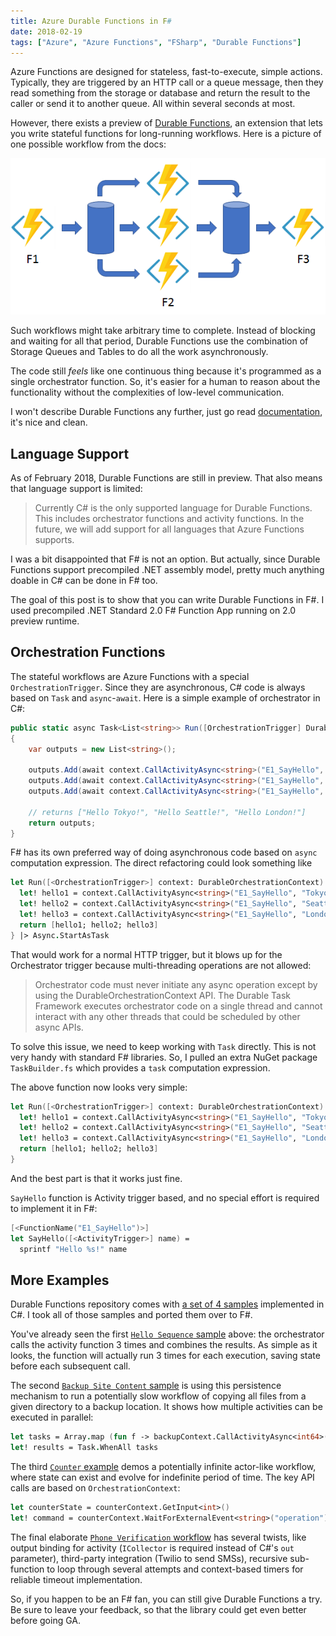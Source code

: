 ```yaml
---
title: Azure Durable Functions in F#
date: 2018-02-19
tags: ["Azure", "Azure Functions", "FSharp", "Durable Functions"]
---
```


Azure Functions are designed for stateless, fast-to-execute,
simple actions. Typically, they are triggered by an HTTP call or a queue message,
then they read something from the storage or database and return the result
to the caller or send it to another queue. All within several seconds at most.

However, there exists a preview of [Durable Functions](https://docs.microsoft.com/en-us/azure/azure-functions/durable-functions-overview),
an extension that lets you write stateful functions for long-running workflows.
Here is a picture of one possible workflow from the docs:

![Fan-out Fan-in Workflow](fan-out-fan-in.png)

Such workflows might take arbitrary time to complete. Instead of blocking and
waiting for all that period, Durable Functions use the combination of
Storage Queues and Tables to do all the work asynchronously.

The code still *feels* like one continuous thing because it's programmed
as a single orchestrator function. So, it's easier for a human to reason
about the functionality without the complexities of low-level communication.

I won't describe Durable Functions any further, just go read
[documentation](https://docs.microsoft.com/en-us/azure/azure-functions/durable-functions-overview),
it's nice and clean.

Language Support
----------------

As of February 2018, Durable Functions are still in preview. That also means
that language support is limited:

> Currently C# is the only supported language for Durable Functions. This
> includes orchestrator functions and activity functions. In the future,
> we will add support for all languages that Azure Functions supports.

I was a bit disappointed that F# is not an option. But actually, since
Durable Functions support precompiled .NET assembly model, pretty much
anything doable in C# can be done in F# too.

The goal of this post is to show that you can write Durable Functions in F#.
I used precompiled .NET Standard 2.0 F# Function App running on 2.0 preview
runtime.

Orchestration Functions
-----------------------

The stateful workflows are Azure Functions with a special `OrchestrationTrigger`.
Since they are asynchronous, C# code is always based on `Task` and `async`-`await`.
Here is a simple example of orchestrator in C#:

``` csharp
public static async Task<List<string>> Run([OrchestrationTrigger] DurableOrchestrationContext context)
{
    var outputs = new List<string>();

    outputs.Add(await context.CallActivityAsync<string>("E1_SayHello", "Tokyo"));
    outputs.Add(await context.CallActivityAsync<string>("E1_SayHello", "Seattle"));
    outputs.Add(await context.CallActivityAsync<string>("E1_SayHello", "London"));

    // returns ["Hello Tokyo!", "Hello Seattle!", "Hello London!"]
    return outputs;
}
```

F# has its own preferred way of doing asynchronous code based on `async`
computation expression. The direct refactoring could look something like

``` fsharp
let Run([<OrchestrationTrigger>] context: DurableOrchestrationContext) = async {
  let! hello1 = context.CallActivityAsync<string>("E1_SayHello", "Tokyo")   |> Async.AwaitTask
  let! hello2 = context.CallActivityAsync<string>("E1_SayHello", "Seattle") |> Async.AwaitTask
  let! hello3 = context.CallActivityAsync<string>("E1_SayHello", "London")  |> Async.AwaitTask
  return [hello1; hello2; hello3]
} |> Async.StartAsTask
```

That would work for a normal HTTP trigger, but it blows up for the Orchestrator
trigger because multi-threading operations are not allowed:

> Orchestrator code must never initiate any async operation except by
> using the DurableOrchestrationContext API. The Durable Task Framework
> executes orchestrator code on a single thread and cannot interact with
> any other threads that could be scheduled by other async APIs.

To solve this issue, we need to keep working with `Task` directly. This is
not very handy with standard F# libraries. So, I pulled an extra NuGet
package `TaskBuilder.fs` which provides a `task` computation expression.

The above function now looks very simple:

``` fsharp
let Run([<OrchestrationTrigger>] context: DurableOrchestrationContext) = task {
  let! hello1 = context.CallActivityAsync<string>("E1_SayHello", "Tokyo")
  let! hello2 = context.CallActivityAsync<string>("E1_SayHello", "Seattle")
  let! hello3 = context.CallActivityAsync<string>("E1_SayHello", "London")
  return [hello1; hello2; hello3]
}
```

And the best part is that it works just fine.

`SayHello` function is Activity trigger based, and no special effort is required
to implement it in F#:

``` fsharp
[<FunctionName("E1_SayHello")>]
let SayHello([<ActivityTrigger>] name) =
  sprintf "Hello %s!" name
```

More Examples
-------------

Durable Functions repository comes with
[a set of 4 samples](https://github.com/Azure/azure-functions-durable-extension/tree/master/samples/precompiled)
implemented in C#. I took all of those samples and ported them over to F#.

You've already seen the first [`Hello Sequence` sample](https://github.com/mikhailshilkov/azure-functions-fsharp-examples/blob/master/12-durable/HelloSequence.fs)
above: the orchestrator calls the activity function 3 times and combines the
results. As simple as it looks, the function will actually run 3 times for each
execution, saving state before each subsequent call.

The second [`Backup Site Content` sample](https://github.com/mikhailshilkov/azure-functions-fsharp-examples/blob/master/12-durable/BackupSiteContent.fs)
is using this persistence mechanism to run
a potentially slow workflow of copying all files from a given directory to
a backup location. It shows how multiple activities can be executed in
parallel:

``` fsharp
let tasks = Array.map (fun f -> backupContext.CallActivityAsync<int64>("E2_CopyFileToBlob", f)) files
let! results = Task.WhenAll tasks
```

The third [`Counter` example](https://github.com/mikhailshilkov/azure-functions-fsharp-examples/blob/master/12-durable/Counter.fs)
demos a potentially infinite actor-like workflow, where state can exist and
evolve for indefinite period of time. The key API calls are based on
`OrchestrationContext`:

``` fsharp
let counterState = counterContext.GetInput<int>()
let! command = counterContext.WaitForExternalEvent<string>("operation")
```

The final elaborate [`Phone Verification` workflow](https://github.com/mikhailshilkov/azure-functions-fsharp-examples/blob/master/12-durable/PhoneVerification.fs)
has several twists, like output binding for activity (`ICollector` is required
instead of C#'s `out` parameter), third-party integration (Twilio to send SMSs),
recursive sub-function to loop through several attempts and context-based
timers for reliable timeout implementation.

So, if you happen to be an F# fan, you can still give Durable Functions a try.
Be sure to leave your feedback, so that the library could get even better
before going GA.